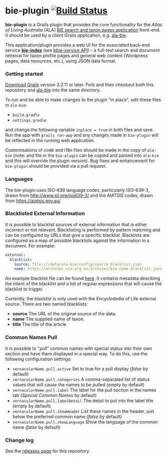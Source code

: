 # bie-plugin  [![Build Status](https://travis-ci.org/AtlasOfLivingAustralia/bie-plugin.svg?branch=master)](https://travis-ci.org/AtlasOfLivingAustralia/bie-plugin)

**bie-plugin** is a Grails plugin that provides the core functionality for the _Atlas of Living Australia_ (ALA) [BIE search and taxon pages application](http://bie.ala.org.au/search) front-end. It should be used by a client Grails application, e.g. [ala-bie](https://github.com/AtlasOfLivingAustralia/ala-bie).

This application/plugin provides a web UI for the associated back-end service  [**bie-index**](https://github.com/AtlasOfLivingAustralia/bie-index) (see [bbie-service API](http://bie.ala.org.au/ws)) - a full-text search and document retreival for taxon profile pages and general web content (Wordpress pages, data resources, etc.), using JSON data format.

### Getting started

[Download Grails](https://grails.org/download.html) version 3.2.11 or later. Fork and then checkout both this repository and [ala-bie](https://github.com/AtlasOfLivingAustralia/ala-bie) into the same directory. 

To run and be able to make changes to the plugin "in place", edit these files in `ala-bie`:
* `build.gradle`
* `settings.gradle`

and change the following variable `inplace = true` in both files and save. Run the app with `grails run-app` and any changes made in `bie-plugin` will be reflected in the running web application. 

Customisations of code and i18n files should be made in the copy of `ala-bie` (note: and file in the `bie-plugin` can be copied and pasted into `ala-bie` and this will override the plugin version). Bug fixes and enhancement for `bie-plugin` should be provided via a pull request.

### Languages

The bie-plugin uses ISO-639 language codes, particularly ISO-639-3, drawn from http://www.sil.org/iso639-3/ and the AIATSIS codes, drawn from https://aiatsis.gov.au/

### Blacklisted External Information

It is possible to blacklist sources of external information
that is either incorrect or not relevant.
Blacklisting is performed by pattern matcning and
can be configured by URLs that give a specific blacklist.
Blacklists are configured as a map of possible blacklists
against the information in a document.
For example:

```yaml
external:
  blacklist:
    source: file:///data/ala-bie/config/source-blacklist.json
    name: https://archives.ala.org.au/archives/bie-name-blacklist.json
```

An example blacklist file can be found [here](src/test/resources/bie-source-blacklist.json).
It contains metadata descibing the intent of the blacklist and
a list of regular expressions that will cause the blacklist to trigger.

Currently, the blacklist is only used with the Encyclodedia of Life
external source.
There are two named blacklists:

* **source** The URL of the original source of the data.
* **name** The supplied name of taxon.
* **title** The title of the article

### Common Names Pull

It is possible to "pull" common names with special status into their own section and have them displayed in a special way.
To do this, use the following configuration settings:

* `vernacularName.pull.active` Set to true for a pull display (*false* by default)
* `vernacularName.pull.categories` A comma-separated list of status values that will cause the names to be pulled (*empty* by default)
* `vernacularName.pull.label` The label for the pull section in the names tab (*Special Common Names* by default)
* `vernacularName.pull.labelDetail` The detail to put into the label title (empty by default)
* `vernacularName.pull.showHeader` List these names in the header, just below the preferred common name (*false* by default)
* `vernacularName.pull.showLanguage` Show the language of the common name (*false* by default)

### Change log
See the [releases page](https://github.com/AtlasOfLivingAustralia/bie-plugin/releases) for this repository.

